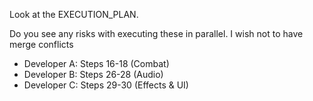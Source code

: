 Look at the EXECUTION_PLAN. 

Do you see any risks with executing these in parallel. I wish not to have merge conflicts

- Developer A: Steps 16-18 (Combat)
- Developer B: Steps 26-28 (Audio)
- Developer C: Steps 29-30 (Effects & UI)
